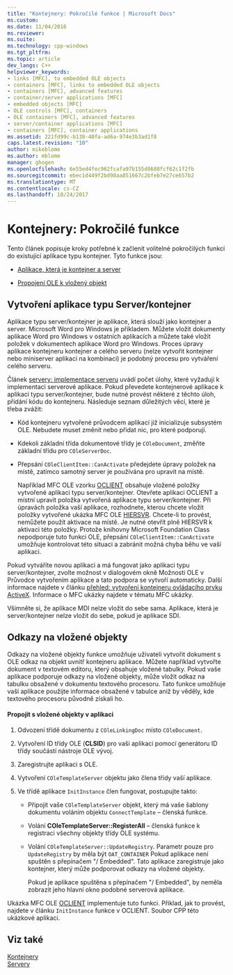 ```yaml
---
title: "Kontejnery: Pokročilé funkce | Microsoft Docs"
ms.custom: 
ms.date: 11/04/2016
ms.reviewer: 
ms.suite: 
ms.technology: cpp-windows
ms.tgt_pltfrm: 
ms.topic: article
dev_langs: C++
helpviewer_keywords:
- links [MFC], to embedded OLE objects
- containers [MFC], links to embedded OLE objects
- containers [MFC], advanced features
- container/server applications [MFC]
- embedded objects [MFC]
- OLE controls [MFC], containers
- OLE containers [MFC], advanced features
- server/container applications [MFC]
- containers [MFC], container applications
ms.assetid: 221fd99c-b138-40fa-ad6a-974e3b3ad1f8
caps.latest.revision: "10"
author: mikeblome
ms.author: mblome
manager: ghogen
ms.openlocfilehash: 6e55ed4fec962fcafa97b155d8688fcf62c1f2fb
ms.sourcegitcommit: ebec1d449f2bd98aa851667c2bfeb7e27ce657b2
ms.translationtype: MT
ms.contentlocale: cs-CZ
ms.lasthandoff: 10/24/2017
---
```

# <a name="containers-advanced-features"></a>Kontejnery: Pokročilé funkce
Tento článek popisuje kroky potřebné k začlenit volitelné pokročilých funkcí do existující aplikace typu kontejner. Tyto funkce jsou:  
  
-   [Aplikace, která je kontejner a server](#_core_creating_a_container_server_application)  
  
-   [Propojení OLE k vložený objekt](#_core_links_to_embedded_objects)  
  
##  <a name="_core_creating_a_container_server_application"></a>Vytvoření aplikace typu Server/kontejner  
 Aplikace typu server/kontejner je aplikace, která slouží jako kontejner a server. Microsoft Word pro Windows je příkladem. Můžete vložit dokumenty aplikace Word pro Windows v ostatních aplikacích a můžete také vložit položek v dokumentech aplikace Word pro Windows. Proces úpravy aplikace kontejneru kontejner a celého serveru (nelze vytvořit kontejner nebo miniserver aplikaci na kombinaci) je podobný procesu pro vytváření celého serveru.  
  
 Článek [servery: implementace serveru](../mfc/servers-implementing-a-server.md) uvádí počet úlohy, které vyžadují k implementaci serverové aplikace. Pokud převedete kontejnerové aplikace k aplikaci typu server/kontejner, bude nutné provést některé z těchto úloh, přidání kódu do kontejneru. Následuje seznam důležitých věcí, které je třeba zvážit:  
  
-   Kód kontejneru vytvořené průvodcem aplikací již inicializuje subsystém OLE. Nebudete muset změnit nebo přidat nic, pro které podporují.  
  
-   Kdekoli základní třída dokumentové třídy je `COleDocument`, změňte základní třídu pro `COleServerDoc`.  
  
-   Přepsání `COleClientItem::CanActivate` předejdete úpravy položek na místě, zatímco samotný server je používána pro upravit na místě.  
  
     Například MFC OLE vzorku [OCLIENT](../visual-cpp-samples.md) obsahuje vložené položky vytvořené aplikaci typu server/kontejner. Otevřete aplikaci OCLIENT a místní upravit položka vytvořená aplikace typu server/kontejner. Při úpravách položka vaší aplikace, rozhodnete, kterou chcete vložit položky vytvořené ukázka MFC OLE [HIERSVR](../visual-cpp-samples.md). Chcete-li to provést, nemůžete použít aktivace na místě. Je nutné otevřít plně HIERSVR k aktivaci této položky. Protože knihovny Microsoft Foundation Class nepodporuje tuto funkci OLE, přepsání `COleClientItem::CanActivate` umožňuje kontrolovat této situaci a zabránit možná chyba běhu ve vaší aplikaci.  
  
 Pokud vytváříte novou aplikaci a má fungovat jako aplikaci typu server/kontejner, zvolte možnost v dialogovém okně Možnosti OLE v Průvodce vytvořením aplikace a tato podpora se vytvoří automaticky. Další informace najdete v článku [přehled: vytvoření kontejneru ovládacího prvku ActiveX](../mfc/reference/creating-an-mfc-activex-control-container.md). Informace o MFC ukázky najdete v tématu MFC ukázky.  
  
 Všimněte si, že aplikace MDI nelze vložit do sebe sama. Aplikace, která je server/kontejner nelze vložit do sebe, pokud je aplikace SDI.  
  
##  <a name="_core_links_to_embedded_objects"></a>Odkazy na vložené objekty  
 Odkazy na vložené objekty funkce umožňuje uživateli vytvořit dokument s OLE odkaz na objekt uvnitř kontejneru aplikace. Můžete například vytvořte dokument v textovém editoru, který obsahuje vložené tabulky. Pokud vaše aplikace podporuje odkazy na vložené objekty, může vložit odkaz na tabulku obsažené v dokumentu textového procesoru. Tato funkce umožňuje vaší aplikace použijte informace obsažené v tabulce aniž by věděly, kde textového procesoru původně získali ho.  
  
#### <a name="to-link-to-embedded-objects-in-your-application"></a>Propojit s vložené objekty v aplikaci  
  
1.  Odvození třídě dokumentu z `COleLinkingDoc` místo `COleDocument`.  
  
2.  Vytvoření ID třídy OLE (**CLSID**) pro vaši aplikaci pomocí generátoru ID třídy součástí nástroje OLE vývoj.  
  
3.  Zaregistrujte aplikaci s OLE.  
  
4.  Vytvoření `COleTemplateServer` objektu jako člena třídy vaší aplikace.  
  
5.  Ve třídě aplikace `InitInstance` člen fungovat, postupujte takto:  
  
    -   Připojit vaše `COleTemplateServer` objekt, který má vaše šablony dokumentu voláním objektu `ConnectTemplate` – členská funkce.  
  
    -   Volání **COleTemplateServer::RegisterAll** – členská funkce k registraci všechny objekty třídy OLE systému.  
  
    -   Volání `COleTemplateServer::UpdateRegistry`. Parametr pouze pro `UpdateRegistry` by měla být `OAT_CONTAINER` Pokud aplikace není spuštěn s přepínačem "/ Embedded". Tato aplikace zaregistruje jako kontejner, který může podporovat odkazy na vložené objekty.  
  
         Pokud je aplikace spuštěna s přepínačem "/ Embedded", by neměla zobrazit jeho hlavní okno podobné serverová aplikace.  
  
 Ukázka MFC OLE [OCLIENT](../visual-cpp-samples.md) implementuje tuto funkci. Příklad, jak to provést, najdete v článku `InitInstance` funkce v OCLIENT. Soubor CPP této ukázkové aplikaci.  
  
## <a name="see-also"></a>Viz také  
 [Kontejnery](../mfc/containers.md)   
 [Servery](../mfc/servers.md)

